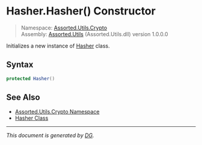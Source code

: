 ﻿# Hasher.Hasher() Constructor

> Namespace: [Assorted.Utils.Crypto](_toc.Assorted.Utils.md#Assorted.Utils.Crypto%20Namespace)\
> Assembly: [Assorted.Utils](_toc.Assorted.Utils.md) (Assorted.Utils.dll) version 1.0.0.0

Initializes a new instance of [Hasher](Assorted.Utils.Crypto.Hasher.md) class.

## Syntax

```csharp
protected Hasher()
```

## See Also

- [Assorted.Utils.Crypto Namespace](_toc.Assorted.Utils.md#Assorted.Utils.Crypto%20Namespace)
- [Hasher Class](Assorted.Utils.Crypto.Hasher.md)

---

_This document is generated by [DG](https://github.com/Khojasteh/dg)._
